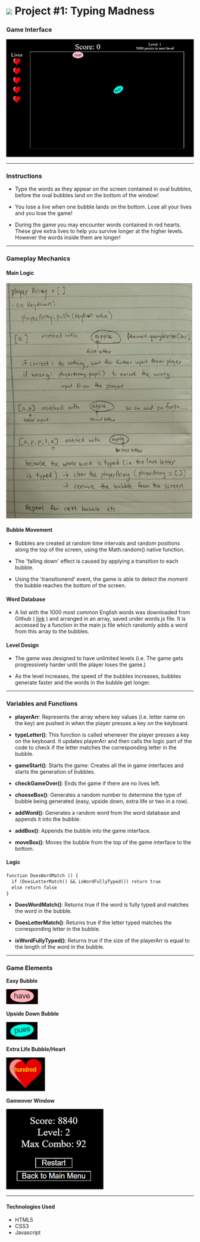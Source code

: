 <!-- # Project 1 - Typing Madness -->
<!---
Read Me Contents
-->

# ![](https://ga-dash.s3.amazonaws.com/production/assets/logo-9f88ae6c9c3871690e33280fcf557f33.png) Project #1: Typing Madness


### Game Interface

<img src="assets/images/ss_playarea.PNG">



---
### Instructions

* Type the words as they appear on the screen contained in oval bubbles, before the oval bubbles land on the bottom of the window!

* You lose a live when one bubble lands on the bottom. Lose all your lives and you lose the game!

* During the game you may encounter words contained in red hearts. These give extra lives to help you survive longer at the higher levels. However the words inside them are longer!


---

### Gameplay Mechanics

#### Main Logic

<img src="assets/images/ss_logic.png" width="500px">

#### Bubble Movement

* Bubbles are created at random time intervals and random positions along the top of the screen, using the Math.random() native function.

* The 'falling down' effect is caused by applying a transition to each bubble.

* Using the 'transitionend' event, the game is able to detect the moment the bubble reaches the bottom of the screen.

#### Word Database

* A list with the 1000 most common English words was downloaded from Github ( [link](https://gist.github.com/deekayen/4148741) ) and arranged in an array, saved under words.js file. It is accessed by a function in the main js file which randomly adds a word from this array to the bubbles.

#### Level Design

* The game was designed to have unlimited levels (i.e. The game gets progressively harder until the player loses the game.)

* As the level increases, the speed of the bubbles increases, bubbles generate faster and the words in the bubble get longer.

---

### Variables and Functions

* **playerArr**: Represents the array where key values (i.e. letter name on the key) are pushed in when the player presses a key on the keyboard.

* **typeLetter()**: This function is called whenever the player presses a key on the keyboard. It updates playerArr and then calls the logic part of the code to check if the letter matches the corresponding letter in the bubble.

* **gameStart()**: Starts the game: Creates all the in game interfaces and starts the generation of bubbles.

* **checkGameOver()**: Ends the game if there are no lives left.

* **chooseBox()**: Generates a random number to determine the type of bubble being generated (easy, upside down, extra life or two in a row).

* **addWord()**: Generates a random word from the word database and appends it into the bubble.

* **addBox()**: Appends the bubble into the game interface.

* **moveBox()**: Moves the bubble from the top of the game interface to the bottom.

#### Logic

```
function DoesWordMatch () {
  if (DoesLetterMatch() && isWordFullyTyped()) return true
  else return false
}
```

* **DoesWordMatch()**: Returns true if the word is fully typed and matches the word in the bubble.  

* **DoesLetterMatch()**: Returns true if the letter typed matches the corresponding letter in the bubble.

* **isWordFullyTyped()**: Returns true if the size of the playerArr is equal to the length of the word in the bubble.


---

### Game Elements

**Easy Bubble**

<img src="assets/images/ss_normalbox.png">

**Upside Down Bubble**

<img src="assets/images/ss_upsidedownbox.png">

**Extra Life Bubble/Heart**

<img src="assets/images/ss_extralifebox.png">

**Gameover Window**

<img src="assets/images/ss_gameoverwindow.png">

---

#### Technologies Used

* HTML5
* CSS3
* Javascript
